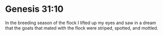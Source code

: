 # Genesis 31:10

In the breeding season of the flock I lifted up my eyes and saw in a dream that the goats that mated with the flock were striped, spotted, and mottled.
